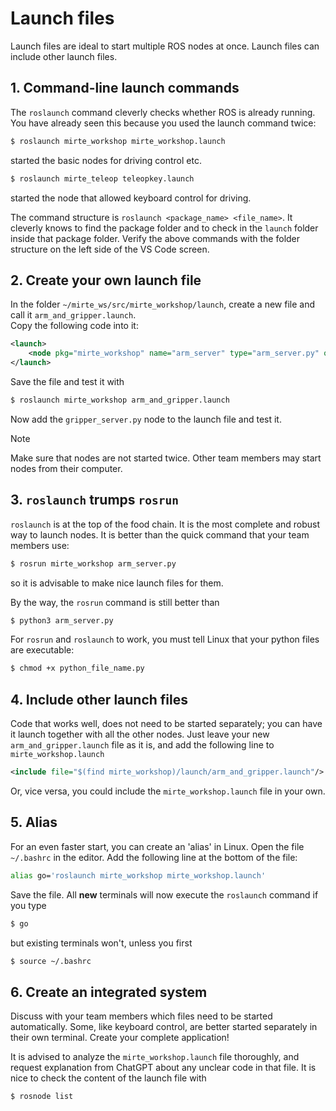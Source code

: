 # Launch files
Launch files are ideal to start multiple ROS nodes at once. Launch files can include other launch files.

## 1. Command-line launch commands
The `roslaunch` command cleverly checks whether ROS is already running. You have already seen this because you used the launch command twice:  
```bash
$ roslaunch mirte_workshop mirte_workshop.launch
```
started the basic nodes for driving control etc.  
```bash
$ roslaunch mirte_teleop teleopkey.launch
```
started the node that allowed keyboard control for driving.

The command structure is `roslaunch <package_name> <file_name>`. It cleverly knows to find the package folder and to check in the `launch` folder inside that package folder. Verify the above commands with the folder structure on the left side of the VS Code screen.

## 2. Create your own launch file
In the folder `~/mirte_ws/src/mirte_workshop/launch`, create a new file and call it `arm_and_gripper.launch`.  
Copy the following code into it:

```xml
<launch>
    <node pkg="mirte_workshop" name="arm_server" type="arm_server.py" output="screen"/>
</launch>
```

Save the file and test it with
```bash
$ roslaunch mirte_workshop arm_and_gripper.launch
```  
Now add the `gripper_server.py` node to the launch file and test it.
> [!NOTE]
> Make sure that nodes are not started twice. Other team members may start nodes from their computer.  

## 3. `roslaunch` trumps `rosrun`
`roslaunch` is at the top of the food chain. It is the most complete and robust way to launch nodes. It is better than the quick command that your team members use:  
```bash
$ rosrun mirte_workshop arm_server.py
```
so it is advisable to make nice launch files for them.

By the way, the `rosrun` command is still better than
```bash
$ python3 arm_server.py
```
For `rosrun` and `roslaunch` to work, you must tell Linux that your python files are executable:  
```bash
$ chmod +x python_file_name.py
``` 

## 4. Include other launch files
Code that works well, does not need to be started separately; you can have it launch together with all the other nodes. Just leave your new `arm_and_gripper.launch` file as it is, and add the following line to `mirte_workshop.launch`

```xml
<include file="$(find mirte_workshop)/launch/arm_and_gripper.launch"/>
```

Or, vice versa, you could include the `mirte_workshop.launch` file in your own.

## 5. Alias
For an even faster start, you can create an 'alias' in Linux. 
Open the file `~/.bashrc` in the editor. Add the following line at the bottom of the file:  

```bash
alias go='roslaunch mirte_workshop mirte_workshop.launch'
```

Save the file. All **new** terminals will now execute the `roslaunch` command if you type
```bash
$ go
```
but existing terminals won't, unless you first
```bash
$ source ~/.bashrc
``` 

## 6. Create an integrated system
Discuss with your team members which files need to be started automatically. Some, like keyboard control, are better started separately in their own terminal. Create your complete application!

It is advised to analyze the `mirte_workshop.launch` file thoroughly, and request explanation from ChatGPT about any unclear code in that file. It is nice to check the content of the launch file with
```bash
$ rosnode list
```
